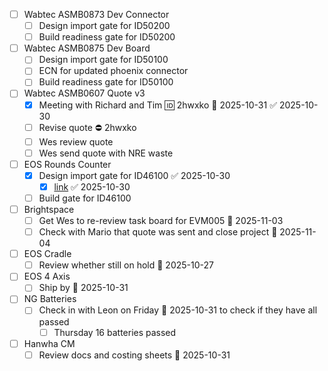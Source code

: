 
- [ ] Wabtec ASMB0873 Dev Connector
	- [ ] Design import gate for ID50200
	- [ ] Build readiness gate for ID50200
- [ ] Wabtec ASMB0875 Dev Board
	- [ ] Design import gate for ID50100
	- [ ] ECN for updated phoenix connector
	- [ ] Build readiness gate for ID50100
- [ ] Wabtec ASMB0607 Quote v3
	- [x] Meeting with Richard and Tim 🆔 2hwxko 📅 2025-10-31 ✅ 2025-10-30
	- [ ] Revise quote ⛔ 2hwxko
	- [ ] Wes review quote
	- [ ] Wes send quote with NRE waste
- [ ] EOS Rounds Counter
	- [x] Design import gate for ID46100 ✅ 2025-10-30
		- [x] [link](https://midgard/cms/newdb/view.cgi?form=support_requests;key=14054) ✅ 2025-10-30
	- [ ] Build gate for ID46100
- [ ] Brightspace
	- [ ] Get Wes to re-review task board for EVM005 📅 2025-11-03 
	- [ ] Check with Mario that quote was sent and close project 📅 2025-11-04 
- [ ] EOS Cradle
	- [ ] Review whether still on hold 📅 2025-10-27 
- [ ] EOS 4 Axis
	- [ ] Ship by 📅 2025-10-31
- [ ] NG Batteries
	- [ ] Check in with Leon on Friday 📅 2025-10-31 to check if they have all passed
		- [ ] Thursday 16 batteries passed
- [ ] Hanwha CM
	- [ ] Review docs and costing sheets 📅 2025-10-31